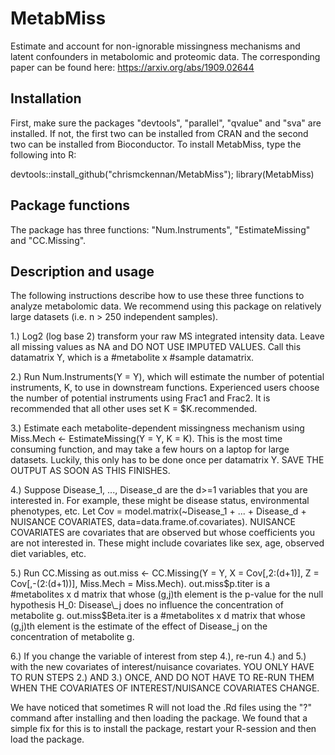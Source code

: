 # MetabMiss
Estimate and account for non-ignorable missingness mechanisms and latent confounders in metabolomic and proteomic data. The corresponding paper can be found here: https://arxiv.org/abs/1909.02644

## Installation
First, make sure the packages "devtools", "parallel", "qvalue" and "sva" are installed. If not, the first two can be installed from CRAN and the second two can be installed from Bioconductor. To install MetabMiss, type the following into R:

devtools::install_github("chrismckennan/MetabMiss"); library(MetabMiss)

## Package functions
The package has three functions: "Num.Instruments", "EstimateMissing" and  "CC.Missing".


## Description and usage
The following instructions describe how to use these three functions to analyze metabolomic data. We recommend using this package on relatively large datasets (i.e. n > 250 independent samples).

1.) Log2 (log base 2) transform your raw MS integrated intensity data. Leave all missing values as NA and DO NOT USE IMPUTED VALUES. Call this datamatrix Y, which is a #metabolite x #sample datamatrix.

2.) Run Num.Instruments(Y = Y), which will estimate the number of potential instruments, K, to use in downstream functions. Experienced users choose the number of potential instruments using Frac1 and Frac2. It is recommended that all other uses set K = $K.recommended.

3.) Estimate each metabolite-dependent missingness mechanism using Miss.Mech <- EstimateMissing(Y = Y, K = K). This is the most time consuming function, and may take a few hours on a laptop for large datasets. Luckily, this only has to be done once per datamatrix Y. SAVE THE OUTPUT AS SOON AS THIS FINISHES.

4.) Suppose Disease\_1, ..., Disease\_d are the d>=1 variables that you are interested in. For example, these might be disease status, environmental phenotypes, etc. Let Cov = model.matrix(~Disease\_1 + ... + Disease\_d + NUISANCE COVARIATES, data=data.frame.of.covariates). NUISANCE COVARIATES are covariates that are observed but whose coefficients you are not interested in. These might include covariates like sex, age, observed diet variables, etc.

5.) Run CC.Missing as out.miss <- CC.Missing(Y = Y, X = Cov[,2:(d+1)], Z = Cov[,-(2:(d+1))], Miss.Mech = Miss.Mech). out.miss$p.titer is a #metabolites x d matrix that whose (g,j)th element is the p-value for the null hypothesis H_0: Disease\_j does no influence the concentration of metabolite g. out.miss$Beta.iter is a #metabolites x d matrix that whose (g,j)th element is the estimate of the effect of Disease\_j on the concentration of metabolite g.

6.) If you change the variable of interest from step 4.), re-run 4.) and 5.) with the new covariates of interest/nuisance covariates. YOU ONLY HAVE TO RUN STEPS 2.) AND 3.) ONCE, AND DO NOT HAVE TO RE-RUN THEM WHEN THE COVARIATES OF INTEREST/NUISANCE COVARIATES CHANGE.

We have noticed that sometimes R will not load the .Rd files using the "?" command after installing and then loading the package. We found that a simple fix for this is to install the package, restart your R-session and then load the package.
